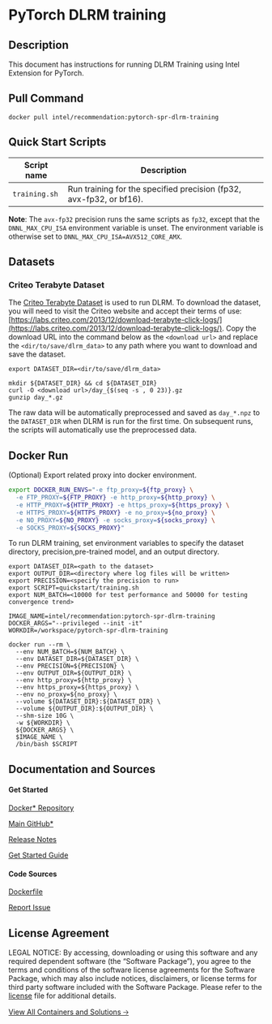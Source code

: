 # PyTorch DLRM training

## Description 
This document has instructions for running DLRM Training using Intel Extension for PyTorch. 

## Pull Command
```
docker pull intel/recommendation:pytorch-spr-dlrm-training
```

## Quick Start Scripts

| Script name | Description |
|-------------|-------------|
| `training.sh` | Run training for the specified precision (fp32, avx-fp32, or bf16). |

**Note**: The `avx-fp32` precision runs the same scripts as `fp32`, except that the `DNNL_MAX_CPU_ISA` environment variable is unset. The environment variable is otherwise set to `DNNL_MAX_CPU_ISA=AVX512_CORE_AMX`.

## Datasets
### Criteo Terabyte Dataset

The [Criteo Terabyte Dataset](https://labs.criteo.com/2013/12/download-terabyte-click-logs/) is used to run DLRM. To download the dataset, you will need to visit the Criteo website and accept their terms of use: [https://labs.criteo.com/2013/12/download-terabyte-click-logs/](https://labs.criteo.com/2013/12/download-terabyte-click-logs/). Copy the download URL into the command below as the `<download url>` and replace the `<dir/to/save/dlrm_data>` to any path where you want to download and save the dataset.
```
export DATASET_DIR=<dir/to/save/dlrm_data>

mkdir ${DATASET_DIR} && cd ${DATASET_DIR}
curl -O <download url>/day_{$(seq -s , 0 23)}.gz
gunzip day_*.gz
```
The raw data will be automatically preprocessed and saved as `day_*.npz` to the `DATASET_DIR` when DLRM is run for the first time. On subsequent runs, the scripts will automatically use the preprocessed data.

## Docker Run
(Optional) Export related proxy into docker environment.
```bash
export DOCKER_RUN_ENVS="-e ftp_proxy=${ftp_proxy} \
  -e FTP_PROXY=${FTP_PROXY} -e http_proxy=${http_proxy} \
  -e HTTP_PROXY=${HTTP_PROXY} -e https_proxy=${https_proxy} \
  -e HTTPS_PROXY=${HTTPS_PROXY} -e no_proxy=${no_proxy} \
  -e NO_PROXY=${NO_PROXY} -e socks_proxy=${socks_proxy} \
  -e SOCKS_PROXY=${SOCKS_PROXY}"
```
To run DLRM training, set environment variables to specify the dataset directory, precision,pre-trained model, and an output directory. 
```
export DATASET_DIR=<path to the dataset>
export OUTPUT_DIR=<directory where log files will be written>
export PRECISION=<specify the precision to run>
export SCRIPT=quickstart/training.sh
export NUM_BATCH=<10000 for test performance and 50000 for testing convergence trend>  

IMAGE_NAME=intel/recommendation:pytorch-spr-dlrm-training
DOCKER_ARGS="--privileged --init -it"
WORKDIR=/workspace/pytorch-spr-dlrm-training

docker run --rm \
  --env NUM_BATCH=${NUM_BATCH} \
  --env DATASET_DIR=${DATASET_DIR} \
  --env PRECISION=${PRECISION} \
  --env OUTPUT_DIR=${OUTPUT_DIR} \
  --env http_proxy=${http_proxy} \
  --env https_proxy=${https_proxy} \
  --env no_proxy=${no_proxy} \
  --volume ${DATASET_DIR}:${DATASET_DIR} \
  --volume ${OUTPUT_DIR}:${OUTPUT_DIR} \
  --shm-size 10G \
  -w ${WORKDIR} \
  ${DOCKER_ARGS} \
  $IMAGE_NAME \
  /bin/bash $SCRIPT
```
## Documentation and Sources
#### Get Started​
[Docker* Repository](https://hub.docker.com/r/intel/recommendation)

[Main GitHub*](https://github.com/IntelAI/models)

[Release Notes](https://github.com/IntelAI/models/releases)

[Get Started Guide](https://github.com/IntelAI/models/blob/master/quickstart/quickstart/recommendation/pytorch/dlrm/training/cpu/README_SPR_DEV_CAT.md)

#### Code Sources
[Dockerfile](https://github.com/IntelAI/models/tree/master/dockerfiles/pytorch)

[Report Issue](https://community.intel.com/t5/Intel-Optimized-AI-Frameworks/bd-p/optimized-ai-frameworks)

## License Agreement
LEGAL NOTICE: By accessing, downloading or using this software and any required dependent software (the “Software Package”), you agree to the terms and conditions of the software license agreements for the Software Package, which may also include notices, disclaimers, or license terms for third party software included with the Software Package. Please refer to the [license](https://github.com/IntelAI/models/tree/master/third_party) file for additional details.

[View All Containers and Solutions 🡢](https://www.intel.com/content/www/us/en/developer/tools/software-catalog/containers.html?s=Newest)
